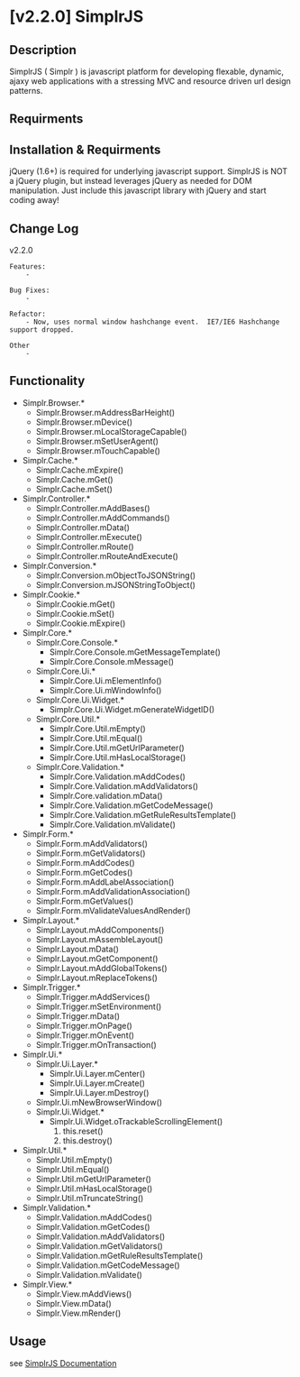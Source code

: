 [v2.2.0] SimplrJS
=============

Description
-----------

SimplrJS ( Simplr ) is javascript platform for developing flexable, dynamic, ajaxy web applications with a stressing MVC and resource driven url design patterns.

Requirments
-----------


Installation & Requirments
-----------

jQuery (1.6+) is required for underlying javascript support.  SimplrJS is NOT a jQuery plugin, but instead leverages jQuery as needed for DOM manipulation.
Just include this javascript library with jQuery and start coding away!

Change Log
------------

v2.2.0

	Features:
		- 
		
	Bug Fixes:
		- 
		
	Refactor:
		- Now, uses normal window hashchange event.  IE7/IE6 Hashchange support dropped.
		
	Other
		- 

Functionality
---------------
*	Simplr.Browser.*
	+	Simplr.Browser.mAddressBarHeight()
	+	Simplr.Browser.mDevice()
	+	Simplr.Browser.mLocalStorageCapable()
	+	Simplr.Browser.mSetUserAgent()
	+	Simplr.Browser.mTouchCapable()
*	Simplr.Cache.*
	+	Simplr.Cache.mExpire()
	+	Simplr.Cache.mGet()
	+	Simplr.Cache.mSet()
*	Simplr.Controller.*
	+	Simplr.Controller.mAddBases()
	+	Simplr.Controller.mAddCommands()
	+	Simplr.Controller.mData()
	+	Simplr.Controller.mExecute()
	+	Simplr.Controller.mRoute()
	+	Simplr.Controller.mRouteAndExecute()
*	Simplr.Conversion.*
	+	Simplr.Conversion.mObjectToJSONString()
	+	Simplr.Conversion.mJSONStringToObject()
*	Simplr.Cookie.*
	+	Simplr.Cookie.mGet()
	+	Simplr.Cookie.mSet()
	+	Simplr.Cookie.mExpire()
*	Simplr.Core.*
	+	Simplr.Core.Console.*
		-	Simplr.Core.Console.mGetMessageTemplate()
		-	Simplr.Core.Console.mMessage()
	+	Simplr.Core.Ui.*
		-	Simplr.Core.Ui.mElementInfo()
		-	Simplr.Core.Ui.mWindowInfo()
	+	Simplr.Core.Ui.Widget.*
		-	Simplr.Core.Ui.Widget.mGenerateWidgetID()
	+	Simplr.Core.Util.*
		-	Simplr.Core.Util.mEmpty()
		-	Simplr.Core.Util.mEqual()
		-	Simplr.Core.Util.mGetUrlParameter()
		-	Simplr.Core.Util.mHasLocalStorage()
	+	Simplr.Core.Validation.*
		-	Simplr.Core.Validation.mAddCodes()
		-	Simplr.Core.Validation.mAddValidators()
		-	Simplr.Core.validation.mData()
		-	Simplr.Core.Validation.mGetCodeMessage()
		-	Simplr.Core.Validation.mGetRuleResultsTemplate()
		-	Simplr.Core.Validation.mValidate()
*	Simplr.Form.*
	+	Simplr.Form.mAddValidators()
	+	Simplr.Form.mGetValidators()
	+	Simplr.Form.mAddCodes()
	+	Simplr.Form.mGetCodes()
	+	Simplr.Form.mAddLabelAssociation()
	+	Simplr.Form.mAddValidationAssociation()
	+	Simplr.Form.mGetValues()
	+	Simplr.Form.mValidateValuesAndRender()
*	Simplr.Layout.*
	+	Simplr.Layout.mAddComponents()
	+	Simplr.Layout.mAssembleLayout()
	+	Simplr.Layout.mData()
	+	Simplr.Layout.mGetComponent()
	+	Simplr.Layout.mAddGlobalTokens()
	+	Simplr.Layout.mReplaceTokens()
*	Simplr.Trigger.*
	+	Simplr.Trigger.mAddServices()
	+	Simplr.Trigger.mSetEnvironment()
	+	Simplr.Trigger.mData()
	+	Simplr.Trigger.mOnPage()
	+	Simplr.Trigger.mOnEvent()
	+	Simplr.Trigger.mOnTransaction()
*	Simplr.Ui.*
	+	Simplr.Ui.Layer.*
		-	Simplr.Ui.Layer.mCenter()
		-	Simplr.Ui.Layer.mCreate()
		-	Simplr.Ui.Layer.mDestroy()
	+	Simplr.Ui.mNewBrowserWindow()
	+	Simplr.Ui.Widget.*
		-	Simplr.Ui.Widget.oTrackableScrollingElement()
			1.	this.reset()
			2.	this.destroy()
*	Simplr.Util.*
	+	Simplr.Util.mEmpty()
	+	Simplr.Util.mEqual()
	+	Simplr.Util.mGetUrlParameter()
	+	Simplr.Util.mHasLocalStorage()
	+	Simplr.Util.mTruncateString()
*	Simplr.Validation.*
	+	Simplr.Validation.mAddCodes()
	+	Simplr.Validation.mGetCodes()
	+	Simplr.Validation.mAddValidators()
	+	Simplr.Validation.mGetValidators()
	+	Simplr.Validation.mGetRuleResultsTemplate()
	+	Simplr.Validation.mGetCodeMessage()
	+	Simplr.Validation.mValidate()
*	Simplr.View.*
	+	Simplr.View.mAddViews()
	+	Simplr.View.mData()
	+	Simplr.View.mRender()

Usage
-----
see [SimplrJS Documentation](http://simplrjs.com/docs/)
